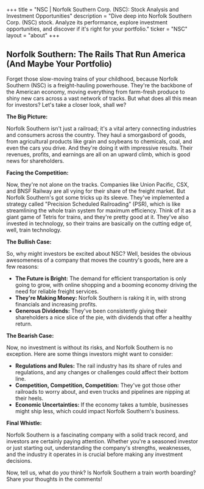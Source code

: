 +++
title = "NSC |  Norfolk Southern Corp. (NSC): Stock Analysis and Investment Opportunities"
description = "Dive deep into Norfolk Southern Corp. (NSC) stock. Analyze its performance, explore investment opportunities, and discover if it's right for your portfolio."
ticker = "NSC"
layout = "about"
+++

        


##  Norfolk Southern: The Rails That Run America (And Maybe Your Portfolio) 

Forget those slow-moving trains of your childhood, because Norfolk Southern (NSC) is a freight-hauling powerhouse.  They're the backbone of the American economy, moving everything from farm-fresh produce to shiny new cars across a vast network of tracks.   But what does all this mean for investors? Let's take a closer look, shall we?

**The Big Picture:**

Norfolk Southern isn't just a railroad; it's a vital artery connecting industries and consumers across the country.  They haul a smorgasbord of goods, from agricultural products like grain and soybeans to chemicals, coal, and even the cars you drive.  And they're doing it with impressive results.  Their revenues, profits, and earnings are all on an upward climb, which is good news for shareholders.

**Facing the Competition:**

Now, they're not alone on the tracks.  Companies like Union Pacific, CSX, and BNSF Railway are all vying for their share of the freight market.  But Norfolk Southern's got some tricks up its sleeve.  They've implemented a strategy called "Precision Scheduled Railroading" (PSR), which is like streamlining the whole train system for maximum efficiency.  Think of it as a giant game of Tetris for trains, and they're pretty good at it.  They've also invested in technology, so their trains are basically on the cutting edge of, well, train technology.

**The Bullish Case:**

So, why might investors be excited about NSC? Well, besides the obvious awesomeness of a company that moves the country's goods, here are a few reasons:

* **The Future is Bright:** The demand for efficient transportation is only going to grow, with online shopping and a booming economy driving the need for reliable freight services. 
* **They're Making Money:** Norfolk Southern is raking it in, with strong financials and increasing profits.
* **Generous Dividends:** They've been consistently giving their shareholders a nice slice of the pie, with dividends that offer a healthy return. 

**The Bearish Case:**

Now, no investment is without its risks, and Norfolk Southern is no exception. Here are some things investors might want to consider:

* **Regulations and Rules:** The rail industry has its share of rules and regulations, and any changes or challenges could affect their bottom line. 
* **Competition, Competition, Competition:**  They've got those other railroads to worry about, and even trucks and pipelines are nipping at their heels.  
* **Economic Uncertainties:** If the economy takes a tumble, businesses might ship less, which could impact Norfolk Southern's business.  

**Final Whistle:**

Norfolk Southern is a fascinating company with a solid track record, and investors are certainly paying attention.   Whether you're a seasoned investor or just starting out, understanding the company's strengths, weaknesses, and the industry it operates in is crucial before making any investment decisions.

Now, tell us, what do *you* think? Is Norfolk Southern a train worth boarding? Share your thoughts in the comments! 

        